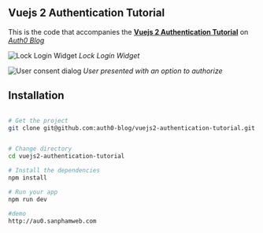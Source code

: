 ## Vuejs 2 Authentication Tutorial

This is the code that accompanies the **[Vuejs 2 Authentication Tutorial](https://auth0.com/blog/vuejs2-authentication-tutorial/)** on *[Auth0 Blog](https://auth0.com/blog/)*

![Lock Login Widget](https://cdn2.auth0.com/blog/startupbattle/login.png)
_Lock Login Widget_

![User consent dialog](https://cdn2.auth0.com/blog/startupbattle/authorize.png)
_User presented with an option to authorize_

## Installation

```bash

# Get the project
git clone git@github.com:auth0-blog/vuejs2-authentication-tutorial.git vuejs2-authentication-tutorial


# Change directory
cd vuejs2-authentication-tutorial

# Install the dependencies
npm install

# Run your app
npm run dev

#demo
http://au0.sanphamweb.com
